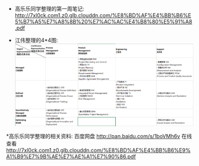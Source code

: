 * 高乐乐同学整理的第一周笔记:
http://7xl0ck.com1.z0.glb.clouddn.com/%E8%BD%AF%E4%BB%B6%E5%B7%A5%E7%A8%8B%20%E7%AC%AC%E4%B8%80%E5%91%A8.pdf  

* 江伟整理的4*4图:
![](44.png)


*高乐乐同学整理的相关资料:
百度网盘
http://pan.baidu.com/s/1boVMh6v
在线查看
http://7xl0ck.com1.z0.glb.clouddn.com/%E8%BD%AF%E4%BB%B6%E9%A1%B9%E7%9B%AE%E7%AE%A1%E7%90%86.pdf
